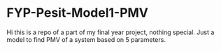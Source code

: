 # FYP-Pesit-Model1-PMV
Hi this is a repo of a part of my final year project, nothing special. Just a model to find PMV of a system based on 5 parameters.
